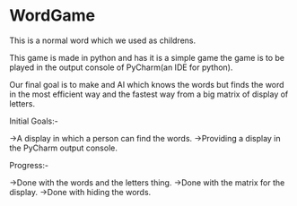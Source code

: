 # WordGame

This is a normal word which we used as childrens.

This game is made in python and has it is a simple game the game is to be played in the output console of PyCharm(an IDE for python).

Our final goal is to make and AI which knows the words but finds the word in the most efficient way and the fastest way from a big matrix of display of letters.


Initial Goals:- 

->A display in which a person can find the words.
->Providing a display in the PyCharm output console.




Progress:-

->Done with the words and the letters thing.
->Done with the matrix for the display.
->Done with hiding the words.
